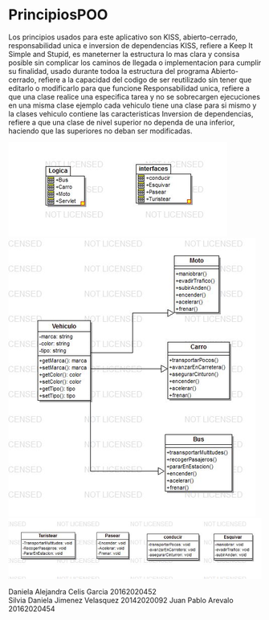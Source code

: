 # PrincipiosPOO


Los principios usados para este aplicativo son KISS, abierto-cerrado, responsabilidad unica e inversion de dependencias
KISS, refiere a Keep It Simple and Stupid, es maneterner la estructura lo mas clara y consisa posible sin complicar los caminos de llegada o implementacion para 
cumplir su finalidad, usado durante todoa la estructura del programa
Abierto-cerrado, refiere a la capacidad del codigo de ser reutilizado sin tener que editarlo o modificarlo para que funcione
Responsabilidad unica, refiere a que una clase realice una especifica tarea y no se sobrecargen ejecuciones en una misma clase
ejemplo cada vehiculo tiene una clase para si mismo y la clases vehiculo contiene las caracteristicas
Inversion de dependencias, refiere a que una clase de nivel superior no dependa de una inferior, haciendo que las superiores no deban ser modificadas.

![paquetes](https://github.com/modelosprog/PrincipiosPOO/blob/master/paquetes.JPG "oouuuu")
![logica](https://github.com/modelosprog/PrincipiosPOO/blob/master/logica.JPG "ooeeeu")
![interfaces](https://github.com/modelosprog/PrincipiosPOO/blob/master/interfaces.JPG "oouuuu")

Daniela Alejandra Celis Garcia 20162020452  
Silvia Daniela Jimenez Velasquez 20142020092
Juan Pablo Arevalo 20162020454
